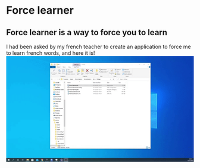 # Force learner
## Force learner is a way to force you to learn

I had been asked by my french teacher to create an application to force me to learn french words, and here it is!\
![Example of it in action](images/example.gif)
